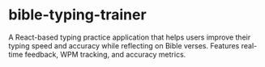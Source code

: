 # bible-typing-trainer
A React-based typing practice application that helps users improve their typing speed and accuracy while reflecting on Bible verses. Features real-time feedback, WPM tracking, and accuracy metrics.
